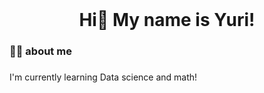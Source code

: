 <br clear="both">



###

<h1 align="center">Hi👋 My name is Yuri!</h1>

###

<h3 align="left">👩‍💻  about me</h3>

###

<p align="left">I'm currently learning Data science and math!<br><br>
